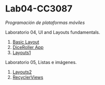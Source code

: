 # Lab04-CC3087
_Programación de plataformas móviles_

Laboratorio 04, UI and Layouts fundamentals.
  1. [Basic Layout](https://github.com/MelissaPerez09/Android-Basics/tree/main/HappyBirthday)
  2. [DiceRoller App](https://github.com/MelissaPerez09/Android-Basics/tree/main/DiceRoller)
  3. [Layouts1](https://github.com/MelissaPerez09/Android-Basics/tree/main/TipTime)

Laboratorio 05, Listas e imágenes.
  1. [Layouts2]()
  2. [RecyclerViews]()
